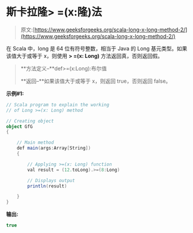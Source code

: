 # 斯卡拉隆> =(x:隆)法

> 原文:[https://www.geeksforgeeks.org/scala-long-x-long-method-2/](https://www.geeksforgeeks.org/scala-long-x-long-method-2/)

在 Scala 中，long 是 64 位有符号整数，相当于 Java 的 Long 基元类型。如果该值大于或等于 x，则使用 **> =(x: Long)** 方法返回真，否则返回假。

> **方法定义–**def>=(x:Long):布尔值
> 
> **返回–**如果该值大于或等于 x，则返回 true，否则返回 false。

**示例#1:**

```scala
// Scala program to explain the working 
// of Long >=(x: Long) method

// Creating object
object GfG
{ 

    // Main method
    def main(args:Array[String])
    {

        // Applying >=(x: Long) function
        val result = (12.toLong).>=(8:Long)

        // Displays output
        println(result)

    }
} 
```

**输出:**

```scala
true

```